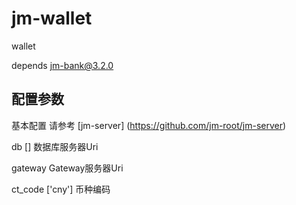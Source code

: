 # jm-wallet

wallet

depends jm-bank@3.2.0

## 配置参数

基本配置 请参考 [jm-server] (https://github.com/jm-root/jm-server)

db [] 数据库服务器Uri

gateway Gateway服务器Uri

ct_code ['cny'] 币种编码

